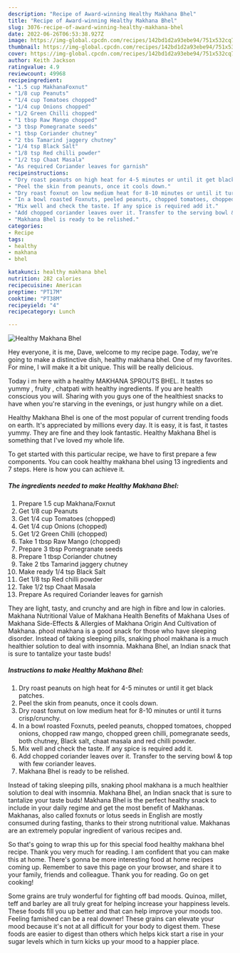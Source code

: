 ```yaml
---
description: "Recipe of Award-winning Healthy Makhana Bhel"
title: "Recipe of Award-winning Healthy Makhana Bhel"
slug: 3076-recipe-of-award-winning-healthy-makhana-bhel
date: 2022-06-26T06:53:38.927Z
image: https://img-global.cpcdn.com/recipes/142bd1d2a93ebe94/751x532cq70/healthy-makhana-bhel-recipe-main-photo.jpg
thumbnail: https://img-global.cpcdn.com/recipes/142bd1d2a93ebe94/751x532cq70/healthy-makhana-bhel-recipe-main-photo.jpg
cover: https://img-global.cpcdn.com/recipes/142bd1d2a93ebe94/751x532cq70/healthy-makhana-bhel-recipe-main-photo.jpg
author: Keith Jackson
ratingvalue: 4.9
reviewcount: 49968
recipeingredient:
- "1.5 cup MakhanaFoxnut"
- "1/8 cup Peanuts"
- "1/4 cup Tomatoes chopped"
- "1/4 cup Onions chopped"
- "1/2 Green Chilli chopped"
- "1 tbsp Raw Mango chopped"
- "3 tbsp Pomegranate seeds"
- "1 tbsp Coriander chutney"
- "2 tbs Tamarind jaggery chutney"
- "1/4 tsp Black Salt"
- "1/8 tsp Red chilli powder"
- "1/2 tsp Chaat Masala"
- "As required Coriander leaves for garnish"
recipeinstructions:
- "Dry roast peanuts on high heat for 4-5 minutes or until it get black patches."
- "Peel the skin from peanuts, once it cools down."
- "Dry roast foxnut on low medium heat for 8-10 minutes or until it turns crisp/crunchy."
- "In a bowl roasted Foxnuts, peeled peanuts, chopped tomatoes, chopped onions, chopped raw mango, chopped green chilli, pomegranate seeds, both chutney, Black salt, chaat masala and red chilli powder."
- "Mix well and check the taste. If any spice is required add it."
- "Add chopped coriander leaves over it. Transfer to the serving bowl &amp; top with few coriander leaves."
- "Makhana Bhel is ready to be relished."
categories:
- Recipe
tags:
- healthy
- makhana
- bhel

katakunci: healthy makhana bhel 
nutrition: 282 calories
recipecuisine: American
preptime: "PT17M"
cooktime: "PT38M"
recipeyield: "4"
recipecategory: Lunch

---
```



![Healthy Makhana Bhel](https://img-global.cpcdn.com/recipes/142bd1d2a93ebe94/751x532cq70/healthy-makhana-bhel-recipe-main-photo.jpg)

Hey everyone, it is me, Dave, welcome to my recipe page. Today, we're going to make a distinctive dish, healthy makhana bhel. One of my favorites. For mine, I will make it a bit unique. This will be really delicious.

Today i m here with a healthy MAKHANA SPROUTS BHEL. It tastes so yummy , fruity , chatpati with healthy ingredients. If you are health conscious you will. Sharing with you guys one of the healthiest snacks to have when you&#39;re starving in the evenings, or just hungry while on a diet.

Healthy Makhana Bhel is one of the most popular of current trending foods on earth. It's appreciated by millions every day. It is easy, it is fast, it tastes yummy. They are fine and they look fantastic. Healthy Makhana Bhel is something that I've loved my whole life.


To get started with this particular recipe, we have to first prepare a few components. You can cook healthy makhana bhel using 13 ingredients and 7 steps. Here is how you can achieve it.

<!--inarticleads1-->

##### The ingredients needed to make Healthy Makhana Bhel:

1. Prepare 1.5 cup Makhana/Foxnut
1. Get 1/8 cup Peanuts
1. Get 1/4 cup Tomatoes (chopped)
1. Get 1/4 cup Onions (chopped)
1. Get 1/2 Green Chilli (chopped)
1. Take 1 tbsp Raw Mango (chopped)
1. Prepare 3 tbsp Pomegranate seeds
1. Prepare 1 tbsp Coriander chutney
1. Take 2 tbs Tamarind jaggery chutney
1. Make ready 1/4 tsp Black Salt
1. Get 1/8 tsp Red chilli powder
1. Take 1/2 tsp Chaat Masala
1. Prepare As required Coriander leaves for garnish


They are light, tasty, and crunchy and are high in fibre and low in calories. Makhana Nutritional Value of Makhana Health Benefits of Makhana Uses of Makhana Side-Effects &amp; Allergies of Makhana Origin And Cultivation of Makhana. phool makhana is a good snack for those who have sleeping disorder. Instead of taking sleeping pills, snaking phool makhana is a much healthier solution to deal with insomnia. Makhana Bhel, an Indian snack that is sure to tantalize your taste buds! 

<!--inarticleads2-->

##### Instructions to make Healthy Makhana Bhel:

1. Dry roast peanuts on high heat for 4-5 minutes or until it get black patches.
1. Peel the skin from peanuts, once it cools down.
1. Dry roast foxnut on low medium heat for 8-10 minutes or until it turns crisp/crunchy.
1. In a bowl roasted Foxnuts, peeled peanuts, chopped tomatoes, chopped onions, chopped raw mango, chopped green chilli, pomegranate seeds, both chutney, Black salt, chaat masala and red chilli powder.
1. Mix well and check the taste. If any spice is required add it.
1. Add chopped coriander leaves over it. Transfer to the serving bowl &amp; top with few coriander leaves.
1. Makhana Bhel is ready to be relished.


Instead of taking sleeping pills, snaking phool makhana is a much healthier solution to deal with insomnia. Makhana Bhel, an Indian snack that is sure to tantalize your taste buds! Makhana Bhel is the perfect healthy snack to include in your daily regime and get the most benefit of Makhanas. Makhanas, also called foxnuts or lotus seeds in English are mostly consumed during fasting, thanks to their strong nutritional value. Makhanas are an extremely popular ingredient of various recipes and. 

So that's going to wrap this up for this special food healthy makhana bhel recipe. Thank you very much for reading. I am confident that you can make this at home. There's gonna be more interesting food at home recipes coming up. Remember to save this page on your browser, and share it to your family, friends and colleague. Thank you for reading. Go on get cooking!

Some grains are truly wonderful for fighting off bad moods. Quinoa, millet, teff and barley are all truly great for helping increase your happiness levels. These foods fill you up better and that can help improve your moods too. Feeling famished can be a real downer! These grains can elevate your mood because it's not at all difficult for your body to digest them. These foods are easier to digest than others which helps kick start a rise in your sugar levels which in turn kicks up your mood to a happier place.
